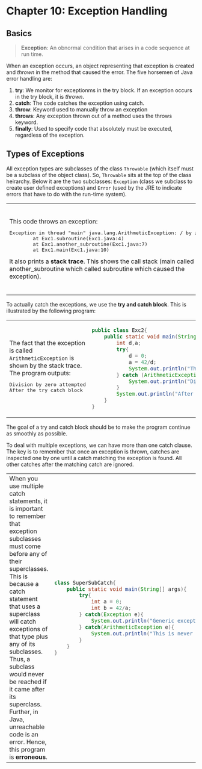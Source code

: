 # Chapter 10: Exception Handling

## Basics

> **Exception**: An obnormal condition that arises in a code sequence at run time.

When an exception occurs, an object representing that exception is created and *thrown* in the method that caused the error. The five horsemen of Java error handling are:

1. **try**: We monitor for exceptionms in the try block. If an exception occurs in the try block, it is *thrown*.
2. **catch**: The code catches the exception using catch.
3. **throw**: Keyword used to manually throw an exception
4. **throws**: Any exception thrown out of a method uses the throws keyword.
5. **finally**: Used to specify code that absolutely must be executed, regardless of the exception.


## Types of Exceptions
All exception types are subclasses of the class `Throwable` (which itself must be a subclass of the object class). So, `Throwable` sits at the top of the class heirarchy. Below it are the two subclasses: `Exception` (class we subclass to create user defined exceptions) and `Error` (used by the JRE to indicate errors that have to do with the run-time system).

<table>
<tr>
<td>
This code throws an exception:
<pre>
Exception in thread "main" java.lang.ArithmeticException: / by zero
        at Exc1.subroutine(Exc1.java:4)
        at Exc1.another_subroutine(Exc1.java:7)
        at Exc1.main(Exc1.java:10)
</pre>
It also prints a <b>stack trace</b>. This shows the call stack (main called another_subroutine which called subroutine which caused the exception).

</td>
<td>

```java
class Exc1 {
    static void subroutine(){
        int d = 0;
        int a = 10/d;
    }
    static void another_subroutine(){
        Exc1.subroutine()l
    }
    public static void main(String[] args){
        Exc1.another_subroutine();
    }
}

```
</td>
</tr>
</table>

To actually catch the exceptions, we use the **try and catch block**. This is illustrated by the following program:

<table>
<tr>
<td>
The fact that the exception is called <code>ArithmeticException</code> is shown by the stack trace. The program outputs:

<pre>
Division by zero attempted
After the try catch block
</pre>

</td>
<td>

```java
public class Exc2{
    public static void main(String[] args){
        int d,a;
        try{
            d = 0;
            a = 42/d;
            System.out.println("This won't be printed");
        } catch (ArithmeticException e){
            System.out.println("Division by zero attempted");
        }
        System.out.println("After the try catch block");
    }
}
```
</td>
</tr>
</table>

The goal of a try and catch block should be to make the program continue as smoothly as possible.

To deal with multiple exceptions, we can have more than one catch clause. The key is to remember that once an exception is thrown, catches are inspected one by one until a catch matching the exception is found. All other catches after the matching catch are ignored.

<table>
<tr>
<td>
When you use multiple catch statements, it is important to remember that exception subclasses must come before any of their superclasses. This is because a catch statement that uses a superclass will catch exceptions of that type plus any of its subclasses. Thus, a subclass would never be reached if it came after its superclass. Further, in Java, unreachable code is an error. Hence, this program is <b>erroneous</b>.
</td>
<td>

```java
class SuperSubCatch{
    public static void main(String[] args){
        try{
            int a = 0;
            int b = 42/a;
        } catch(Exception e){
            System.out.println("Generic exception catch");
        } catch(ArithmeticException e){
            System.out.println("This is never reached and causes an error");
        }
    }
}
```
</td>
</tr>
</table>

